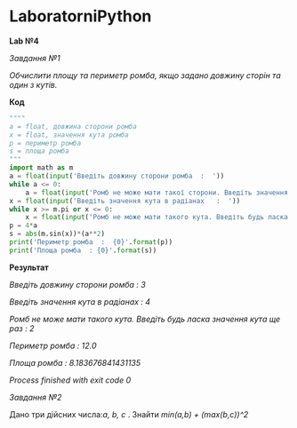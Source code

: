 # LaboratorniPython
__Lab №4__

_Завдання №1_

_Обчислити площу та периметр ромба, якщо задано довжину сторін та один з кутів._

**Код**

```python
""""
a = float, довжина сторони ромба
x = float, значення кута ромба
p = периметр ромба
s = площа ромба
"""
import math as m
a = float(input('Введіть довжину сторони ромба  :  '))
while a <= 0:
    a = float(input('Ромб не може мати такої сторони. Введіть значення ще раз  : '))
x = float(input('Введіть значення кута в радіанах   :  '))
while x >= m.pi or x <= 0:
    x = float(input('Ромб не може мати такого кута. Введіть будь ласка значення кута ще раз  :  '))
p = 4*a
s = abs(m.sin(x))*(a**2)
print('Периметр ромба  :  {0}'.format(p))
print('Площа ромба  : {0}'.format(s))
```
**Результат**

_Введіть довжину сторони ромба  :  3_

_Введіть значення кута в радіанах   :  4_

_Ромб не може мати такого кута. Введіть будь ласка значення кута ще раз  :  2_

_Периметр ромба  :  12.0_

_Площа ромба  : 8.183676841431135_


_Process finished with exit code 0_

_Завдання №2_

Дано три дійсних числа:_a, b, c_ . Знайти _min(a,b) + (max(b,c))^2_
